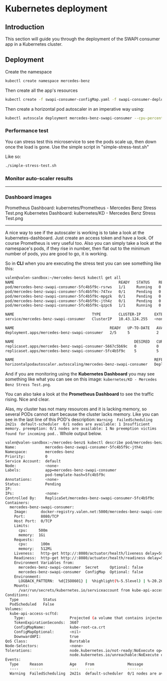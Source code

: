 # Kubernetes deployment

## Introduction

This section will guide you through the deployment of the SWAPI consumer app in a Kubernetes cluster.

## Deployment

Create the namespace

```bash
kubectl create namespace mercedes-benz
```

Then create all the app's resources
```bash
kubectl create -f swapi-consumer-configMap.yaml -f swapi-consumer-deployment.yaml -f swapi-consumer-ingress.yaml -f swapi-consumer-secret.yaml -f swapi-consumer-service.yaml
```

Then create a horizontal pod autoscaler in an imperative way using:

```bash
kubectl autoscale deployment mercedes-benz-swapi-consumer --cpu-percent=60 --min=1 --max=5 -n mercedes-benz
```

### Performance test

You can stress test this microservice to see the pods scale up, then down once the load is gone.
Use the simple script in "simple-stress-test.sh"

Like so:
```bash
./simple-stress-test.sh
```

### Monitor auto-scaler results

***
### Dashboard images

Prometheus Dashboard: kubernetes/Prometheus - Mercedes Benz Stress Test.png
Kubernetes Dashboard: kubernetes/KD - Mercedes Benz Stress Test.png
***

A nice way to see if the autoscaler is working is to take a look at the kubernetes-dashboard. Just create an access token and have a look. 
Of course Prometheus is very useful too. Also you can simply take a look at the namespace's pods, if they rise in number, then flat out to the
minimum number of pods, you are good to go, it is working.

So in **CLI** when you are executing the stress test you can see something like this:

```bash
valen@valen-sandbox:~/mercedes-benz$ kubectl get all
NAME                                               READY   STATUS    RESTARTS   AGE
pod/mercedes-benz-swapi-consumer-5fc4b5f9c-rsrws   1/1     Running   0          3m41s
pod/mercedes-benz-swapi-consumer-5fc4b5f9c-747xv   0/1     Pending   0          63s
pod/mercedes-benz-swapi-consumer-5fc4b5f9c-mpgzk   0/1     Pending   0          63s
pod/mercedes-benz-swapi-consumer-5fc4b5f9c-jth4z   0/1     Pending   0          48s
pod/mercedes-benz-swapi-consumer-5fc4b5f9c-qzpc6   1/1     Running   0          63s

NAME                                   TYPE        CLUSTER-IP      EXTERNAL-IP   PORT(S)   AGE
service/mercedes-benz-swapi-consumer   ClusterIP   10.43.124.255   <none>        80/TCP    79m

NAME                                           READY   UP-TO-DATE   AVAILABLE   AGE
deployment.apps/mercedes-benz-swapi-consumer   2/5     5            2           79m

NAME                                                      DESIRED   CURRENT   READY   AGE
replicaset.apps/mercedes-benz-swapi-consumer-5667c5b69c   0         0         0       79m
replicaset.apps/mercedes-benz-swapi-consumer-5fc4b5f9c    5         5         2       3m41s

NAME                                                               REFERENCE                                 TARGETS    MINPODS   MAXPODS   REPLICAS   AGE
horizontalpodautoscaler.autoscaling/mercedes-benz-swapi-consumer   Deployment/mercedes-benz-swapi-consumer   313%/60%   1         5         5          67m
```

And if you are monitoring using the **Kubernetes Dashboard** you 
may see something like what you can see on this image: `kubernetes/KD - Mercedes Benz Stress Test.png`.

You can also take a look at the **Prometheus Dashboard** to see the traffic rising. Nice and clear.

Alas, my cluster has not many resources and it is lacking memory, so several PODs cannot start because the cluster
lacks memory. Like you can see in the last line of this POD's description: `Warning  FailedScheduling  2m21s  default-scheduler  0/1 nodes are available: 1 Insufficient memory. preemption: 0/1 nodes are available: 1 No preemption victims found for incoming pod..`
Whole output below.

```bash
valen@valen-sandbox:~/mercedes-benz$ kubectl describe pod/mercedes-benz-swapi-consumer-5fc4b5f9c-jth4z
Name:             mercedes-benz-swapi-consumer-5fc4b5f9c-jth4z
Namespace:        mercedes-benz
Priority:         0
Service Account:  default
Node:             <none>
Labels:           app=mercedes-benz-swapi-consumer
                  pod-template-hash=5fc4b5f9c
Annotations:      <none>
Status:           Pending
IP:               
IPs:              <none>
Controlled By:    ReplicaSet/mercedes-benz-swapi-consumer-5fc4b5f9c
Containers:
  mercedes-benz-swapi-consumer:
    Image:      docker-registry.valen.net:5000/mercedes-benz-swapi-consumer:1.0.0
    Port:       8080/TCP
    Host Port:  0/TCP
    Limits:
      cpu:     500m
      memory:  1Gi
    Requests:
      cpu:      100m
      memory:   512Mi
    Liveness:   http-get http://:8080/actuator/health/liveness delay=5s timeout=5s period=30s #success=1 #failure=3
    Readiness:  http-get http://:8080/actuator/health/readiness delay=5s timeout=5s period=30s #success=1 #failure=3
    Environment Variables from:
      mercedes-benz-swapi-consumer  Secret     Optional: false
      mercedes-benz-swapi-consumer  ConfigMap  Optional: false
    Environment:
      LOGBACK_PATTERN:  %d{ISO8601} |  %highlight(%-5.5level) | %-20.20thread | %-32.40X{requestId:-No requestId} | %-50.50logger{36} | %green(%msg%n)
    Mounts:
      /var/run/secrets/kubernetes.io/serviceaccount from kube-api-access-scftd (ro)
Conditions:
  Type           Status
  PodScheduled   False 
Volumes:
  kube-api-access-scftd:
    Type:                    Projected (a volume that contains injected data from multiple sources)
    TokenExpirationSeconds:  3607
    ConfigMapName:           kube-root-ca.crt
    ConfigMapOptional:       <nil>
    DownwardAPI:             true
QoS Class:                   Burstable
Node-Selectors:              <none>
Tolerations:                 node.kubernetes.io/not-ready:NoExecute op=Exists for 300s
                             node.kubernetes.io/unreachable:NoExecute op=Exists for 300s
Events:
  Type     Reason            Age    From               Message
  ----     ------            ----   ----               -------
  Warning  FailedScheduling  2m21s  default-scheduler  0/1 nodes are available: 1 Insufficient memory. preemption: 0/1 nodes are available: 1 No preemption victims found for incoming pod..
```
